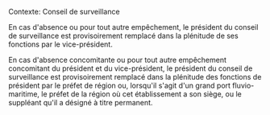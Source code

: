 Contexte: Conseil de surveillance

En cas d'absence ou pour tout autre empêchement, le président du conseil de surveillance est provisoirement remplacé dans la plénitude de ses fonctions par le vice-président.

En cas d'absence concomitante ou pour tout autre empêchement concomitant du président et du vice-président, le président du conseil de surveillance est provisoirement remplacé dans la plénitude des fonctions de président par le préfet de région ou, lorsqu'il s'agit d'un grand port fluvio-maritime, le préfet de la région où cet établissement a son siège, ou le suppléant qu'il a désigné à titre permanent.